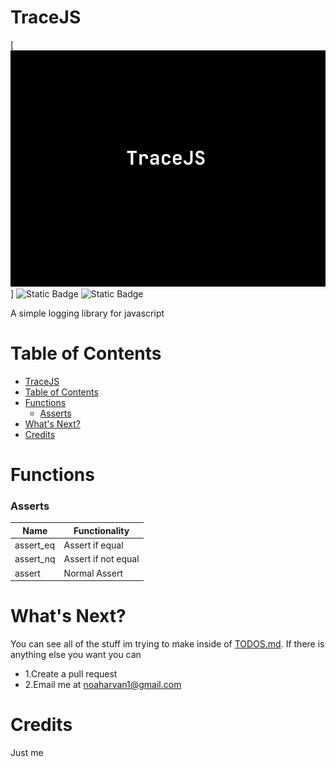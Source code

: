 # TraceJS
[![thumbnail](assets/TraceJS_logo.png)]
![Static Badge](https://img.shields.io/badge/Release-1.0-blue)
![Static Badge](https://img.shields.io/badge/Made_In-JS-yellow)

A simple logging library for javascript

# Table of Contents
- [TraceJS](#tracejs)
- [Table of Contents](#table-of-contents)
- [Functions](#functions)
    - [Asserts](#asserts)
- [What's Next?](#whats-next)
- [Credits](#credits)

# Functions
### Asserts
| Name | Functionality |
| ---- | ------------- |
| assert_eq | Assert if equal |
| assert_nq | Assert if not equal |
| assert | Normal Assert |

# What's Next?
You can see all of the stuff im trying to make inside of [TODOS.md](TODOS.md). If there is anything else you want you can
- 1.Create a pull request
- 2.Email me at noaharvan1@gmail.com
# Credits
Just me
